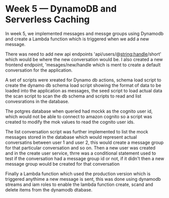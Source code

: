# Week 5 — DynamoDB and Serverless Caching
In week 5, we implemented messages and messge groups using Dynamodb and create a Lambda function which is triggered when we add a new message.

There was need to add new api endpoints 'api/users/@<string:handle>/short' which would be where the new conversation would be. I also created a new frontend endpoint, 'mesages/new/handle which is ment to create a default conversation for the application.

A set of scripts were xreated for Dynamo db actions, schema load script to create the dynamo db
 schema load script   showing the format of data to be loaded into the application as messages, the seed script to load actual data the scan  script to scan the db schema and scripts to read and list convesrations in the database.

The potgres database when queried had mockk as the cognito user id, which would not be able to connect to amazon cognito so a script was created to modify the mok values to read the cognito user ids.

The list conversation script was further implemented to list the mock messages stored in the database which would represent actual conversatins between user 1 and user 2, this would create a message group for that particular conversation and so on. Then a new user was created and in the create user service, thrre was a conditional statement used to test if the conversation had a message group id or not, if it didn't then a new message group would be created for that conversation

Finally a Lambda function which used the production version which is triggered anythime a new message is sent, this was done using dynamodb streams and iam roles to enable the lambda function create, scand and delete items from the dynamodb dtabase.

